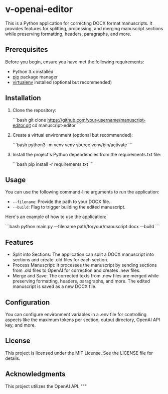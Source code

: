 # v-openai-editor

This is a Python application for correcting DOCX format manuscripts. It provides features for splitting, processing, and merging manuscript sections while preserving formatting, headers, paragraphs, and more.

## Prerequisites

Before you begin, ensure you have met the following requirements:

- Python 3.x installed
- [pip](https://pip.pypa.io/en/stable/installation/) package manager
- [virtualenv](https://pypi.org/project/virtualenv/) installed (optional but recommended)

## Installation

1. Clone the repository:

   \```bash
   git clone https://github.com/your-username/manuscript-editor.git
   cd manuscript-editor
   \```

2. Create a virtual environment (optional but recommended):

   \```bash
   python3 -m venv venv
   source venv/bin/activate
   \```

3. Install the project's Python dependencies from the requirements.txt file:

   \```bash
   pip install -r requirements.txt
   \```

## Usage

You can use the following command-line arguments to run the application:

- `--filename`: Provide the path to your DOCX file.
- `--build`: Flag to trigger building the edited manuscript.

Here's an example of how to use the application:

   \```bash
   python main.py --filename path/to/your/manuscript.docx --build
   \```

## Features

- Split into Sections: The application can split a DOCX manuscript into sections and create .old files for each section.
- Process Manuscript: It processes the manuscript by sending sections from .old files to OpenAI for correction and creates .new files.
- Merge and Save: The corrected texts from .new files are merged while preserving formatting, headers, paragraphs, and more. The edited manuscript is saved as a new DOCX file.

## Configuration

You can configure environment variables in a .env file for controlling aspects like the maximum tokens per section, output directory, OpenAI API key, and more.

## License

This project is licensed under the MIT License. See the LICENSE file for details.

## Acknowledgments

This project utilizes the OpenAI API.
"""